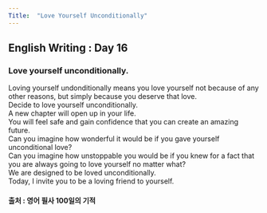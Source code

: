 ```yaml
---
Title:  "Love Yourself Unconditionally"
---
```


## English Writing : Day 16

### Love yourself unconditionally.

Loving yourself undonditionally means you love yourself not because of any other reasons, but simply because you deserve that love.\
Decide to love yourself unconditionally.\
A new chapter will open up in your life.\
You will feel safe and gain confidence that you can create an amazing future.\
Can you imagine how wonderful it would be if you gave yourself unconditional love?\
Can you imagine how unstoppable you would be if you knew for a fact that you are always going to love yourself no matter what?\
We are designed to be loved unconditionally.\
Today, I invite you to be a loving friend to yourself.

#### 출처 : 영어 필사 100일의 기적

